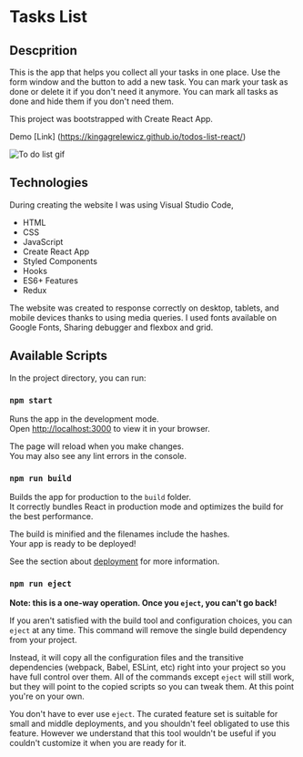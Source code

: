 # Tasks List

## Descprition
This is the app that helps you collect all your tasks in one place. Use the form window and the button to add a new task. You can mark your task as done or delete it if you don't need it anymore.
You can mark all tasks as done and hide them if you don't need them.

This project was bootstrapped with Create React App.

Demo [Link]
(https://kingagrelewicz.github.io/todos-list-react/)

![To do list gif](../src/toDoList.gif)

## Technologies
During creating the website I was using Visual Studio Code,
- HTML
- CSS
- JavaScript
- Create React App
- Styled Components
- Hooks 
- ES6+ Features 
- Redux

The website was created to response correctly on desktop, tablets, and mobile devices thanks to using media queries. I used fonts available on Google Fonts, Sharing debugger and flexbox and grid.

## Available Scripts

In the project directory, you can run:

### `npm start`

Runs the app in the development mode.\
Open [http://localhost:3000](http://localhost:3000) to view it in your browser.

The page will reload when you make changes.\
You may also see any lint errors in the console.

### `npm run build`

Builds the app for production to the `build` folder.\
It correctly bundles React in production mode and optimizes the build for the best performance.

The build is minified and the filenames include the hashes.\
Your app is ready to be deployed!

See the section about [deployment](https://facebook.github.io/create-react-app/docs/deployment) for more information.

### `npm run eject`

**Note: this is a one-way operation. Once you `eject`, you can't go back!**

If you aren't satisfied with the build tool and configuration choices, you can `eject` at any time. This command will remove the single build dependency from your project.

Instead, it will copy all the configuration files and the transitive dependencies (webpack, Babel, ESLint, etc) right into your project so you have full control over them. All of the commands except `eject` will still work, but they will point to the copied scripts so you can tweak them. At this point you're on your own.

You don't have to ever use `eject`. The curated feature set is suitable for small and middle deployments, and you shouldn't feel obligated to use this feature. However we understand that this tool wouldn't be useful if you couldn't customize it when you are ready for it.

